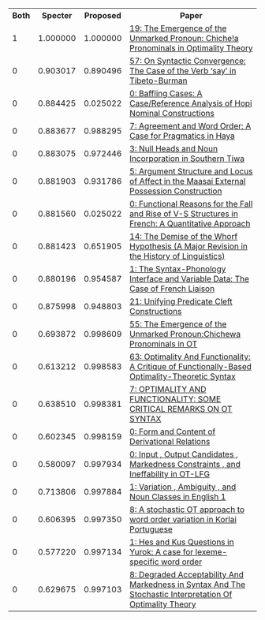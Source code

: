 <html><table><tr>
<th>Both</th>
<th>Specter</th>
<th>Proposed</th>
<th>Paper</th>
</tr>
<tr>
<td>1</td>
<td>1.000000</td>
<td>1.000000</td>
<td><a href="https://www.semanticscholar.org/paper/1e41f356c3c3076045b30699c67ac47f150f72a8">19: The Emergence of the Unmarked Pronoun: Chiche!a Pronominals in Optimality Theory</a></td>
</tr>
<tr>
<td>0</td>
<td>0.903017</td>
<td>0.890496</td>
<td><a href="https://www.semanticscholar.org/paper/063f7423d483e9b21262276d0ad6e8c01eca4800">57: On Syntactic Convergence: The Case of the Verb ‘say’ in Tibeto-Burman</a></td>
</tr>
<tr>
<td>0</td>
<td>0.884425</td>
<td>0.025022</td>
<td><a href="https://www.semanticscholar.org/paper/3ec6cad4844f9ab56f2f6875324db34c8a76fb05">0: Baffling Cases: A Case/Reference Analysis of Hopi Nominal Constructions</a></td>
</tr>
<tr>
<td>0</td>
<td>0.883677</td>
<td>0.988295</td>
<td><a href="https://www.semanticscholar.org/paper/3bc50647e41c7d14bb5f5b0736f0e0d68904798b">7: Agreement and Word Order: A Case for Pragmatics in Haya</a></td>
</tr>
<tr>
<td>0</td>
<td>0.883075</td>
<td>0.972446</td>
<td><a href="https://www.semanticscholar.org/paper/a0de55bdfe8819023ba1d1541db113beed91ca68">3: Null Heads and Noun Incorporation in Southern Tiwa</a></td>
</tr>
<tr>
<td>0</td>
<td>0.881903</td>
<td>0.931786</td>
<td><a href="https://www.semanticscholar.org/paper/5d34efefd201ff89c7cd47ddc6cd10018e8be2cd">5: Argument Structure and Locus of Affect in the Maasai External Possession Construction</a></td>
</tr>
<tr>
<td>0</td>
<td>0.881560</td>
<td>0.025022</td>
<td><a href="https://www.semanticscholar.org/paper/5a43298ce2e336f89c0a149e2dc84832f5bbeb2f">0: Functional Reasons for the Fall and Rise of V-S Structures in French: A Quantitative Approach</a></td>
</tr>
<tr>
<td>0</td>
<td>0.881423</td>
<td>0.651905</td>
<td><a href="https://www.semanticscholar.org/paper/30c975fe2ccbc3cf07a49cdf44e076ac523bc4ee">14: The Demise of the Whorf Hypothesis (A Major Revision in the History of Linguistics)</a></td>
</tr>
<tr>
<td>0</td>
<td>0.880196</td>
<td>0.954587</td>
<td><a href="https://www.semanticscholar.org/paper/463604038f61d2dfbcaa0a7d4b10f8d76a9300d1">1: The Syntax-Phonology Interface and Variable Data: The Case of French Liaison</a></td>
</tr>
<tr>
<td>0</td>
<td>0.875998</td>
<td>0.948803</td>
<td><a href="https://www.semanticscholar.org/paper/594cf5ed9508453cc39794b6710be5cdfc1ad505">21: Unifying Predicate Cleft Constructions</a></td>
</tr>
<tr>
<td>0</td>
<td>0.693872</td>
<td>0.998609</td>
<td><a href="https://www.semanticscholar.org/paper/b4eefc6d926c6fb4b1ba844aa86a9bd2d2dfbe6f">55: The Emergence of the Unmarked Pronoun:Chichewa Pronominals in OT</a></td>
</tr>
<tr>
<td>0</td>
<td>0.613212</td>
<td>0.998583</td>
<td><a href="https://www.semanticscholar.org/paper/90c247c42631be2b5abcee37ed606dd10db6ee96">63: Optimality And Functionality: A Critique of Functionally-Based Optimality-Theoretic Syntax</a></td>
</tr>
<tr>
<td>0</td>
<td>0.638510</td>
<td>0.998381</td>
<td><a href="https://www.semanticscholar.org/paper/f3e9a936ee0affd6263a9598c1fcf99153ba1af9">7: OPTIMALITY AND FUNCTIONALITY: SOME CRITICAL REMARKS ON OT SYNTAX</a></td>
</tr>
<tr>
<td>0</td>
<td>0.602345</td>
<td>0.998159</td>
<td><a href="https://www.semanticscholar.org/paper/29270dfd02dbba64ba0b9ea471c47773d5c5ba47">0: Form and Content of Derivational Relations</a></td>
</tr>
<tr>
<td>0</td>
<td>0.580097</td>
<td>0.997934</td>
<td><a href="https://www.semanticscholar.org/paper/b4d4fc466a6b14c8de5b3d74f6287f526136d63b">0: Input , Output Candidates , Markedness Constraints , and Ineffability in OT-LFG</a></td>
</tr>
<tr>
<td>0</td>
<td>0.713806</td>
<td>0.997884</td>
<td><a href="https://www.semanticscholar.org/paper/23c921d13c770b82b34047ea53bc0702b2f0771a">1: Variation , Ambiguity , and Noun Classes in English 1</a></td>
</tr>
<tr>
<td>0</td>
<td>0.606395</td>
<td>0.997350</td>
<td><a href="https://www.semanticscholar.org/paper/4999363ab3d3a9e3b2c99eaaee196f3b107c2aa8">8: A stochastic OT approach to word order variation in Korlai Portuguese</a></td>
</tr>
<tr>
<td>0</td>
<td>0.577220</td>
<td>0.997134</td>
<td><a href="https://www.semanticscholar.org/paper/c7fc07d40e8f8b2413061f1c2572491ebcde5449">1: Hes and Kus Questions in Yurok: A case for lexeme-specific word order</a></td>
</tr>
<tr>
<td>0</td>
<td>0.629675</td>
<td>0.997103</td>
<td><a href="https://www.semanticscholar.org/paper/bab503950a6bf2e4ffa5dc5268316f7fc47f843d">8: Degraded Acceptability And Markedness in Syntax And The Stochastic Interpretation Of Optimality Theory</a></td>
</tr>
</table></html>
